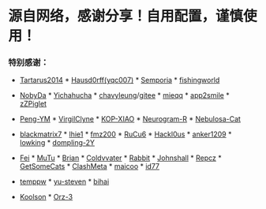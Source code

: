 # 源自网络，感谢分享！自用配置，谨慎使用！

### 特别感谢：

 * [Tartarus2014](https://github.com/Tartarus2014) * [Hausd0rff(yqc007)](https://github.com/yqc007/QuantumultX)  * [Semporia](https://github.com/Semporia)  * [fishingworld](https://github.com/fishingworld/something)   

* [NobyDa](https://github.com/NobyDa)   * [Yichahucha](https://github.com/yichahucha/surge/tree/master)  * [chavyleung](https://github.com/chavyleung)/[gitee](https://gitee.com/chavyleung/scripts) * [mieqq](https://github.com/mieqq/mieqq)  * [app2smile](https://github.com/app2smile/rules)   * [zZPiglet](https://github.com/zZPiglet/Task/tree/master)   

* [Peng-YM](https://github.com/Peng-YM)  * [VirgilClyne](https://github.com/VirgilClyne)  * [KOP-XIAO](https://github.com/KOP-XIAO) * [Neurogram-R](https://github.com/Neurogram-R) * [Nebulosa-Cat](https://github.com/Nebulosa-Cat)

* [blackmatrix7](https://github.com/blackmatrix7/ios_rule_script) * [lhie1](https://github.com/lhie1)  * [fmz200](https://github.com/fmz200/wool_scripts) * [RuCu6](https://github.com/RuCu6)  * [Hackl0us](https://github.com/Hackl0us)  * [anker1209](https://github.com/anker1209/Scriptable)  * [lowking](https://github.com/lowking/Scripts)  * [dompling-2Y](https://github.com/dompling?tab=repositories)

* [Fei](https://github.com/Infatuation-Fei/rule/tree/main/Stash/)  * [MuTu](https://github.com/githubdulong/Script)  * [Brian](https://github.com/TributePaulWalker/Profiles)  * [Coldvvater](https://github.com/Coldvvater/Mononoke/tree/master)  * [Rabbit](https://github.com/Rabbit-Spec/Surge) * [Johnshall](https://github.com/Johnshall/Shadowrocket-ADBlock-Rules-Forever) * [Repcz](https://github.com/Repcz/Tool) * [GetSomeCats](https://github.com/getsomecat/GetSomeCats) * [ClashMeta](https://github.com/MetaCubeX/Clash.Meta/blob/Alpha/docs/config.yaml/)  * [maicoo](https://github.com/blankmagic/surge)  * [id77](https://github.com/id77/QuantumultX/tree/master)

* [temppw](https://github.com/temppw/surge) * [yu-steven](https://github.com/yu-steven/openit) * [bihai](https://proxies.bihai.cf/) 

* [Koolson](https://github.com/Koolson/Qure)   * [Orz-3](https://github.com/Orz-3) 
